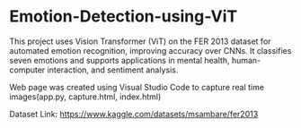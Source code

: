 # Emotion-Detection-using-ViT
This project uses Vision Transformer (ViT) on the FER 2013 dataset for automated emotion recognition, improving accuracy over CNNs. It classifies seven emotions and supports applications in mental health, human-computer interaction, and sentiment analysis.

Web page was created using Visual Studio Code to capture real time images(app.py, capture.html, index.html)

Dataset Link: https://www.kaggle.com/datasets/msambare/fer2013
